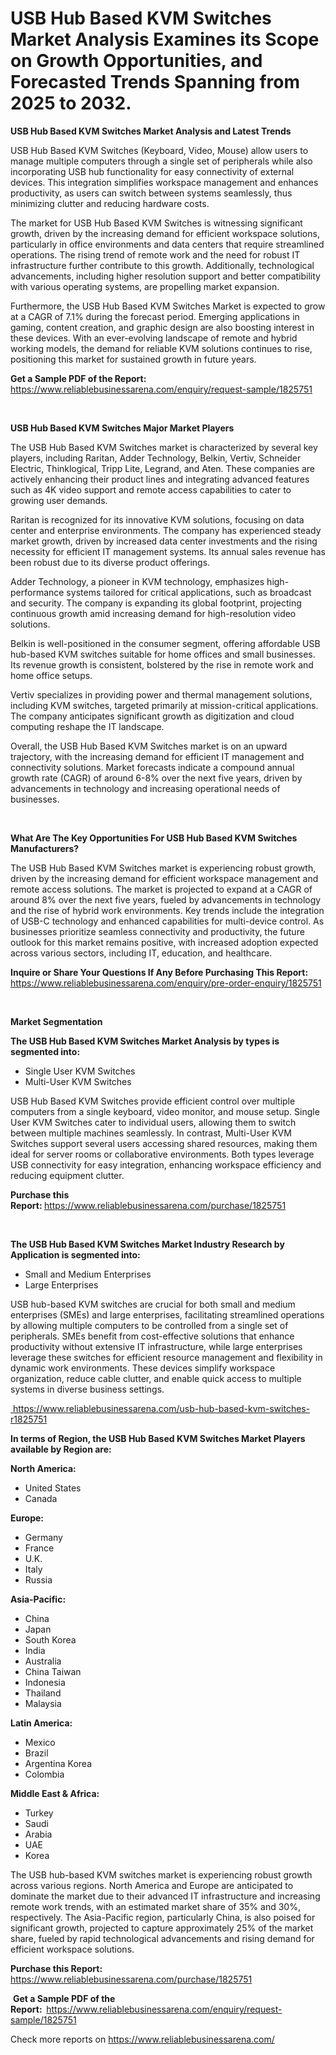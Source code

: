 <p><h1>USB Hub Based KVM Switches Market Analysis Examines its Scope on Growth Opportunities, and Forecasted Trends Spanning from 2025 to 2032.</h1></p><p><strong>USB Hub Based KVM Switches Market Analysis and Latest Trends</strong></p>
<p><p>USB Hub Based KVM Switches (Keyboard, Video, Mouse) allow users to manage multiple computers through a single set of peripherals while also incorporating USB hub functionality for easy connectivity of external devices. This integration simplifies workspace management and enhances productivity, as users can switch between systems seamlessly, thus minimizing clutter and reducing hardware costs.</p><p>The market for USB Hub Based KVM Switches is witnessing significant growth, driven by the increasing demand for efficient workspace solutions, particularly in office environments and data centers that require streamlined operations. The rising trend of remote work and the need for robust IT infrastructure further contribute to this growth. Additionally, technological advancements, including higher resolution support and better compatibility with various operating systems, are propelling market expansion.</p><p>Furthermore, the USB Hub Based KVM Switches Market is expected to grow at a CAGR of 7.1% during the forecast period. Emerging applications in gaming, content creation, and graphic design are also boosting interest in these devices. With an ever-evolving landscape of remote and hybrid working models, the demand for reliable KVM solutions continues to rise, positioning this market for sustained growth in future years.</p></p>
<p><strong>Get a Sample PDF of the Report:&nbsp;</strong> <a href="https://www.reliablebusinessarena.com/enquiry/request-sample/1825751?utm_campaign=3173&utm_medium=2&utm_source=Github&utm_content=ia&utm_term=06042025&utm_id=usb-hub-based-kvm-switches">https://www.reliablebusinessarena.com/enquiry/request-sample/1825751</a></p>
<p>&nbsp;</p>
<p><strong>USB Hub Based KVM Switches Major Market Players</strong></p>
<p><p>The USB Hub Based KVM Switches market is characterized by several key players, including Raritan, Adder Technology, Belkin, Vertiv, Schneider Electric, Thinklogical, Tripp Lite, Legrand, and Aten. These companies are actively enhancing their product lines and integrating advanced features such as 4K video support and remote access capabilities to cater to growing user demands.</p><p>Raritan is recognized for its innovative KVM solutions, focusing on data center and enterprise environments. The company has experienced steady market growth, driven by increased data center investments and the rising necessity for efficient IT management systems. Its annual sales revenue has been robust due to its diverse product offerings.</p><p>Adder Technology, a pioneer in KVM technology, emphasizes high-performance systems tailored for critical applications, such as broadcast and security. The company is expanding its global footprint, projecting continuous growth amid increasing demand for high-resolution video solutions. </p><p>Belkin is well-positioned in the consumer segment, offering affordable USB hub-based KVM switches suitable for home offices and small businesses. Its revenue growth is consistent, bolstered by the rise in remote work and home office setups.</p><p>Vertiv specializes in providing power and thermal management solutions, including KVM switches, targeted primarily at mission-critical applications. The company anticipates significant growth as digitization and cloud computing reshape the IT landscape.</p><p>Overall, the USB Hub Based KVM Switches market is on an upward trajectory, with the increasing demand for efficient IT management and connectivity solutions. Market forecasts indicate a compound annual growth rate (CAGR) of around 6-8% over the next five years, driven by advancements in technology and increasing operational needs of businesses.</p></p>
<p>&nbsp;</p>
<p><strong>What Are The Key Opportunities For USB Hub Based KVM Switches Manufacturers?</strong></p>
<p><p>The USB Hub Based KVM Switches market is experiencing robust growth, driven by the increasing demand for efficient workspace management and remote access solutions. The market is projected to expand at a CAGR of around 8% over the next five years, fueled by advancements in technology and the rise of hybrid work environments. Key trends include the integration of USB-C technology and enhanced capabilities for multi-device control. As businesses prioritize seamless connectivity and productivity, the future outlook for this market remains positive, with increased adoption expected across various sectors, including IT, education, and healthcare.</p></p>
<p><strong>Inquire or Share Your Questions If Any Before Purchasing This Report:</strong> <a href="https://www.reliablebusinessarena.com/enquiry/pre-order-enquiry/1825751?utm_campaign=3173&utm_medium=2&utm_source=Github&utm_content=ia&utm_term=06042025&utm_id=usb-hub-based-kvm-switches">https://www.reliablebusinessarena.com/enquiry/pre-order-enquiry/1825751</a></p>
<p>&nbsp;</p>
<p><strong>Market Segmentation</strong></p>
<p><strong>The USB Hub Based KVM Switches Market Analysis by types is segmented into:</strong></p>
<p><ul><li>Single User KVM Switches</li><li>Multi-User KVM Switches</li></ul></p>
<p><p>USB Hub Based KVM Switches provide efficient control over multiple computers from a single keyboard, video monitor, and mouse setup. Single User KVM Switches cater to individual users, allowing them to switch between multiple machines seamlessly. In contrast, Multi-User KVM Switches support several users accessing shared resources, making them ideal for server rooms or collaborative environments. Both types leverage USB connectivity for easy integration, enhancing workspace efficiency and reducing equipment clutter.</p></p>
<p><strong>Purchase this Report:&nbsp;</strong><a href="https://www.reliablebusinessarena.com/purchase/1825751?utm_campaign=3173&utm_medium=2&utm_source=Github&utm_content=ia&utm_term=06042025&utm_id=usb-hub-based-kvm-switches">https://www.reliablebusinessarena.com/purchase/1825751</a></p>
<p>&nbsp;</p>
<p><strong>The USB Hub Based KVM Switches Market Industry Research by Application is segmented into:</strong></p>
<p><ul><li>Small and Medium Enterprises</li><li>Large Enterprises</li></ul></p>
<p><p>USB hub-based KVM switches are crucial for both small and medium enterprises (SMEs) and large enterprises, facilitating streamlined operations by allowing multiple computers to be controlled from a single set of peripherals. SMEs benefit from cost-effective solutions that enhance productivity without extensive IT infrastructure, while large enterprises leverage these switches for efficient resource management and flexibility in dynamic work environments. These devices simplify workspace organization, reduce cable clutter, and enable quick access to multiple systems in diverse business settings.</p></p>
<p><a href="https://www.reliablebusinessarena.com/usb-hub-based-kvm-switches-r1825751?utm_campaign=3173&utm_medium=2&utm_source=Github&utm_content=ia&utm_term=06042025&utm_id=usb-hub-based-kvm-switches">&nbsp;https://www.reliablebusinessarena.com/usb-hub-based-kvm-switches-r1825751</a></p>
<p><strong>In terms of Region, the USB Hub Based KVM Switches Market Players available by Region are:</strong></p>
<p>
    <p> <strong> North America: </strong>
        <ul>
            <li>United States</li>
            <li>Canada</li>
        </ul>
        </p> 
    <p> <strong> Europe: </strong>
        <ul>
            <li>Germany</li>
            <li>France</li>
            <li>U.K.</li>
            <li>Italy</li>
            <li>Russia</li>
        </ul>
        </p> 
    <p> <strong> Asia-Pacific: </strong>
        <ul>
            <li>China</li>
            <li>Japan</li>
            <li>South Korea</li>
            <li>India</li>
            <li>Australia</li>
            <li>China Taiwan</li>
            <li>Indonesia</li>
            <li>Thailand</li>
            <li>Malaysia</li>
        </ul>
        </p> 
    <p> <strong> Latin America: </strong>
        <ul>
            <li>Mexico</li>
            <li>Brazil</li>
            <li>Argentina Korea</li>
            <li>Colombia</li>
        </ul>
        </p> 
    <p> <strong> Middle East & Africa: </strong>
        <ul>
            <li>Turkey</li>
            <li>Saudi</li>
            <li>Arabia</li>
            <li>UAE</li>
            <li>Korea</li>
        </ul>
    </p>
    </p>
<p><p>The USB hub-based KVM switches market is experiencing robust growth across various regions. North America and Europe are anticipated to dominate the market due to their advanced IT infrastructure and increasing remote work trends, with an estimated market share of 35% and 30%, respectively. The Asia-Pacific region, particularly China, is also poised for significant growth, projected to capture approximately 25% of the market share, fueled by rapid technological advancements and rising demand for efficient workspace solutions.</p></p>
<p><strong>Purchase this Report: </strong><a href="https://www.reliablebusinessarena.com/purchase/1825751?utm_campaign=3173&utm_medium=2&utm_source=Github&utm_content=ia&utm_term=06042025&utm_id=usb-hub-based-kvm-switches">https://www.reliablebusinessarena.com/purchase/1825751</a></p>
<p>&nbsp;<strong>Get a Sample PDF of the Report:&nbsp;&nbsp;</strong><a href="https://www.reliablebusinessarena.com/enquiry/request-sample/1825751?utm_campaign=3173&utm_medium=2&utm_source=Github&utm_content=ia&utm_term=06042025&utm_id=usb-hub-based-kvm-switches">https://www.reliablebusinessarena.com/enquiry/request-sample/1825751</a></p>
<p><strong></strong></p>
<p>Check more reports on <a href="https://www.reliablebusinessarena.com/?utm_campaign=3173&utm_medium=2&utm_source=Github&utm_content=ia&utm_term=06042025&utm_id=usb-hub-based-kvm-switches">https://www.reliablebusinessarena.com/</a></p>